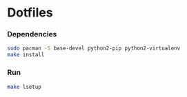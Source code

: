# Dotfiles

### Dependencies

```bash 
sudo pacman -S base-devel python2-pip python2-virtualenv
make install
```

### Run

```bash
make lsetup
```

